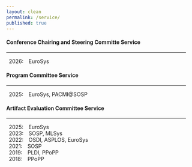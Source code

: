 ```yaml
---
layout: clean
permalink: /service/
published: true
---
```


<h4 class="news-style" style="margin-top: 20px">Conference Chairing and Steering Committe Service</h4>
<hr class="news-style" style="width: 95%; ">

&ensp;2026:&emsp;EuroSys  

<h4 class="news-style" style="margin-top: 20px">Program Committee Service</h4>
<hr class="news-style" style="width: 95%; ">

&ensp;2025:&emsp;EuroSys, PACMI@SOSP  

<h4 class="news-style" style="margin-top: 20px">Artifact Evaluation Committee Service</h4>
<hr class="news-style" style="width: 95%; ">

&ensp;2025:&emsp;EuroSys  
&ensp;2023:&emsp;SOSP, MLSys  
&ensp;2022:&emsp;OSDI, ASPLOS, EuroSys  
&ensp;2021:&emsp;SOSP  
&ensp;2019:&emsp;PLDI, PPoPP  
&ensp;2018:&emsp;PPoPP  
